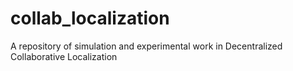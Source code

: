 # collab_localization
A repository of simulation and experimental work in Decentralized Collaborative Localization
